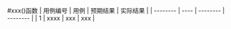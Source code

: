#xxx()函数
| 用例编号 | 用例 | 预期结果 | 实际结果 |
| -------- | ---- | -------- | -------- |
| 1        | xxxx | xxx      | xxx      |



